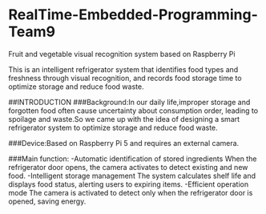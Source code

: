 # RealTime-Embedded-Programming-Team9
Fruit and vegetable visual recognition system based on Raspberry Pi

This is an intelligent refrigerator system that identifies food types and freshness through visual recognition, and records food storage time to optimize storage and reduce food waste.

##INTRODUCTION
###Background:In our daily life,improper storage and forgotten food often cause uncertainty about consumption order, leading to spoilage and waste.So we came up with the idea of designing a smart refrigerator system to optimize storage and reduce food waste.

###Device:Based on Raspberry Pi 5 and requires an external camera.

###Main function:
-Automatic identification of stored ingredients
When the refrigerator door opens, the camera activates to detect existing and new food.
-Intelligent storage management
The system calculates shelf life and displays food status, alerting users to expiring items.
-Efficient operation mode
The camera is activated to detect only when the refrigerator door is opened, saving energy.
